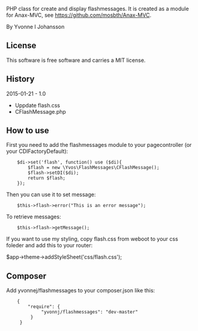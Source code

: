 PHP class for create and display flashmessages. It is created as a module for Anax-MVC, see https://github.com/mosbth/Anax-MVC.

By Yvonne I Johansson

License
--------------------

This software is free software and carries a MIT license.

History
-----------
2015-01-21 - 1.0

* Uppdate flash.css
* CFlashMessage.php

How to use
--------------

First you need to add the flashmessages module to your pagecontroller (or your CDIFactoryDefault):

		$di->set('flash', function() use ($di){
			$flash = new \Yvos\FlashMessages\CFlashMessage();
			$flash->setDI($di);
			return $flash;
		});
	
Then you can use it to set message:
	
		$this->flash->error("This is an error message");
	
To retrieve messages:

		$this->flash->getMessage();
		
If you want to use my styling, copy flash.css from weboot to your css foleder and add this to your router:

$app->theme->addStyleSheet('css/flash.css');


Composer
---------------------
Add yvonnej/flashmessages to your composer.json like this:

		{
			"require": {
				 "yvonnj/flashmessages": "dev-master"
			 }
		 }
 